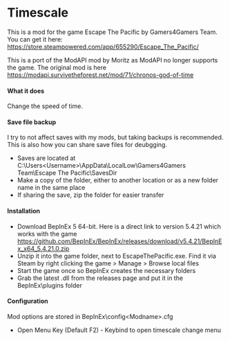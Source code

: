 # Timescale

This is a mod for the game Escape The Pacific by Gamers4Gamers Team. You can get it here: https://store.steampowered.com/app/655290/Escape_The_Pacific/

This is a port of the ModAPI mod by Moritz as ModAPI no longer supports the game. The original mod is here https://modapi.survivetheforest.net/mod/71/chronos-god-of-time

#### What it does

Change the speed of time.

#### Save file backup

I try to not affect saves with my mods, but taking backups is recommended. This is also how you can share save files for deubgging.

* Saves are located at C:\Users\<Username>\AppData\LocalLow\Gamers4Gamers Team\Escape The Pacific\SavesDir
* Make a copy of the folder, either to another location or as a new folder name in the same place
* If sharing the save, zip the folder for easier transfer

#### Installation

* Download BepInEx 5 64-bit. Here is a direct link to version 5.4.21 which works with the game https://github.com/BepInEx/BepInEx/releases/download/v5.4.21/BepInEx_x64_5.4.21.0.zip
* Unzip it into the game folder, next to EscapeThePacific.exe. Find it via Steam by right clicking the game > Manage > Browse local files
* Start the game once so BepInEx creates the necessary folders
* Grab the latest .dll from the releases page and put it in the BepInEx\plugins folder
 
#### Configuration

Mod options are stored in BepInEx\config\<Modname>.cfg

* Open Menu Key (Default F2) - Keybind to open timescale change menu